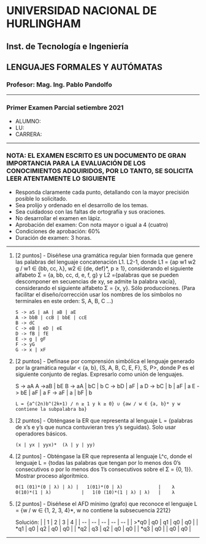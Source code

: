 # UNIVERSIDAD NACIONAL DE HURLINGHAM

## Inst. de Tecnología e Ingeniería

## LENGUAJES FORMALES Y AUTÓMATAS

### Profesor: Mag. Ing. Pablo Pandolfo

---

### Primer Examen Parcial setiembre 2021

* ALUMNO:  
* LU:
* CARRERA:

---

### NOTA: EL EXAMEN ESCRITO ES UN DOCUMENTO DE GRAN IMPORTANCIA PARA LA EVALUACIÓN DE LOS CONOCIMIENTOS ADQUIRIDOS, POR LO TANTO, SE SOLICITA LEER ATENTAMENTE LO SIGUIENTE

* Responda claramente cada punto, detallando con la mayor precisión posible lo solicitado.
* Sea prolijo y ordenado en el desarrollo de los temas.
* Sea cuidadoso con las faltas de ortografía y sus oraciones.
* No desarrollar el examen en lápiz.
* Aprobación del examen: Con nota mayor o igual a 4 (cuatro)
* Condiciones de aprobación: 60%
* Duración de examen: 3 horas.

---

1. [2 puntos] - Diséñese una gramática regular bien formada que genere las palabras del lenguaje concatenación L1. L2-1, donde L1 = {ap w1 w2 g / w1 ∈ {bb, cc, λ}, w2 ∈ {de, def}*,  p ≥ 1}, considerando el siguiente alfabeto Σ = {a, bb, cc, d, e, f, g} y L2 ={palabras que se pueden descomponer en secuencias de xy, se admite la palabra vacía}, considerando el siguiente alfabeto Σ = {x, y}. Sólo producciones. (Para facilitar el diseño/corrección usar los nombres de los símbolos no terminales en este orden: S, A, B, C ...)

    ```grammar
    S -> aS | aA | aB | aE
    A -> bbB | ccB | bbE | ccE
    B -> dC
    C -> eB | eD | eE
    D -> fB | fE
    E -> g | gF
    F -> yG
    G -> x | xF
    ```

1. [2 puntos] - Defínase por comprensión simbólica el lenguaje generado por la gramática regular < {a, b}, {S, A, B, C, E, F}, S, P>, donde P es el siguiente conjunto de reglas. Expresarlo como unión de lenguajes.

    S -> aA
    A ->aB | bE
    B -> aA | bC | b
    C -> bD | aF | a
    D -> bC | b | aF | a
    E -> bE | aF | a
    F -> aF | a | bF | b

    ```plain
    L = {a^(2n)b^(2k+1) / n ≥ 1 y k ≥ 0} ∪ {aw / w ∈ {a, b}* y w contiene la subpalabra ba}
    ```

1. [2 puntos] - Obténgase la ER que representa al lenguaje L = {palabras de x’s e y’s que nunca contuvieran tres y’s seguidas}. Solo usar operadores básicos.

    ```plain
    (x | yx | yyx)*  (λ | y | yy)
    ```

1. [2 puntos] - Obténgase la ER que representa al lenguaje L^c, donde el lenguaje L = {todas las palabras que tengan por lo menos dos 0’s consecutivos o por lo menos dos 1’s consecutivos sobre el Σ = {0, 1}}. Mostrar proceso algorítmico.

    ```plain
    0(1 (01)*(0 | λ) | λ) |   1(01)*(0 | λ)             |    λ
    0(10)*(1 | λ)           |   1(0 (10)*(1 | λ) | λ)   |    λ
    ```

1. [2 puntos] - Diséñese el AFD mínimo (grafo) que reconoce el lenguaje L = {w / w ∈ {1, 2, 3, 4}*,  w no contiene la subsecuencia 2212}

    Solución:
    | | 1 | 2 | 3 | 4 |
    | -- | -- |  -- | -- | -- |
    | >*q0 | q0 | q1 | q0 | q0 |
    | *q1 | q0 | q2 | q0 | q0 |
    | *q2 | q3 | q2 | q0 | q0 |
    | *q3 | q0 | | q0 | q0 |

---
